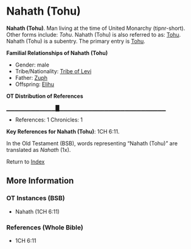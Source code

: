 # Nahath (Tohu)
**Nahath (Tohu)**. 
Man living at the time of United Monarchy (tipnr-short). 
Other forms include: 
*Tohu*. 
Nahath (Tohu) is also referred to as: 
[Tohu](Tohu.md). 
Nahath (Tohu) is a subentry. The primary entry is 
[Tohu](Tohu.md). 




**Familial Relationships of Nahath (Tohu)**


* Gender: male
* Tribe/Nationality: [Tribe of Levi](../../../groups/md/acai/Levi.md)
* Father: [Zuph](Zuph.md)
* Offspring: [Elihu](Elihu.md)


**OT Distribution of References**

▁▁▁▁▁▁▁▁▁▁▁▁█▁▁▁▁▁▁▁▁▁▁▁▁▁▁▁▁▁▁▁▁▁▁▁▁▁▁
* References: 1 Chronicles: 1



**Key References for Nahath (Tohu)**: 
1CH 6:11. 


In the Old Testament (BSB), words representing “Nahath (Tohu)” are translated as 
*Nahath* (1x). 




Return to [Index](00-Index.md)

## More Information

### OT Instances (BSB)

* Nahath (1CH 6:11)



### References (Whole Bible)

* 1CH 6:11



